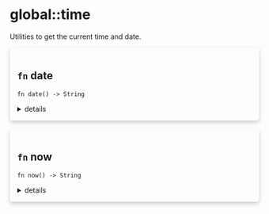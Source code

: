 # global::time

Utilities to get the current time and date.


<div markdown="span" style='box-shadow: 0 4px 8px 0 rgba(0,0,0,0.2); padding: 15px; border-radius: 5px;'>

<h2 class="func-name"> <code>fn</code> date </h2>

```rust,ignore
fn date() -> String
```

<details>
<summary markdown="span"> details </summary>

Get the current date.

### Return

* `string` - the current date.

### Effective smtp stage

All of them.

### Examples

```text
#{
    preq: [
       action "append info header" || {
            msg::append_header("X-VSMTP", `email received by ${utils::hostname()} the ${time::date()}.`);
       }
    ]
}
```
</details>

</div>
</br>

<div markdown="span" style='box-shadow: 0 4px 8px 0 rgba(0,0,0,0.2); padding: 15px; border-radius: 5px;'>

<h2 class="func-name"> <code>fn</code> now </h2>

```rust,ignore
fn now() -> String
```

<details>
<summary markdown="span"> details </summary>

Get the current time.

### Return

* `string` - the current time.

### Effective smtp stage

All of them.

### Examples

```text
#{
    preq: [
       action "append info header" || {
            msg::append_header("X-VSMTP", `email received by ${utils::hostname()} the ${time::date()} at ${time::now()}.`);
       }
    ]
}
```
</details>

</div>
</br>
